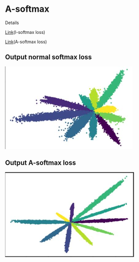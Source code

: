 # A-softmax
Details 

[Link](https://arxiv.org/pdf/1612.02295.pdf)(l-softmax loss)
 
[Link](https://arxiv.org/pdf/1704.08063.pdf)(A-softmax loss)

## Output normal softmax loss
![Image](statics/softmax.jpg)

## Output A-softmax loss
![Image](statics/asoft.jpg)
